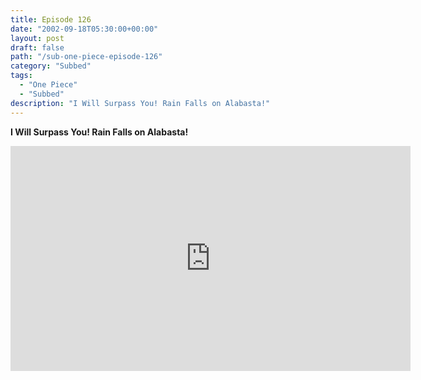 ```yaml
---
title: Episode 126
date: "2002-09-18T05:30:00+00:00"
layout: post
draft: false
path: "/sub-one-piece-episode-126"
category: "Subbed"
tags:
  - "One Piece"
  - "Subbed"
description: "I Will Surpass You! Rain Falls on Alabasta!"
---
```


**I Will Surpass You! Rain Falls on Alabasta!**

<iframe width="640" height="360" src="https://www.rapidvideo.com/e/FXQDVCFBJK" frameborder="0" marginwidth=0 marginheight=0 scrolling=no allowfullscreen></iframe>

